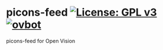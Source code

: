 picons-feed [![License: GPL v3](https://img.shields.io/badge/License-GPLv3-blue.svg)](https://www.gnu.org/licenses/gpl-3.0) [![ovbot](https://github.com/OpenVisionE2/picons-feed/actions/workflows/ovbot.yml/badge.svg)](https://github.com/OpenVisionE2/picons-feed/actions/workflows/ovbot.yml)
===========
picons-feed for Open Vision
